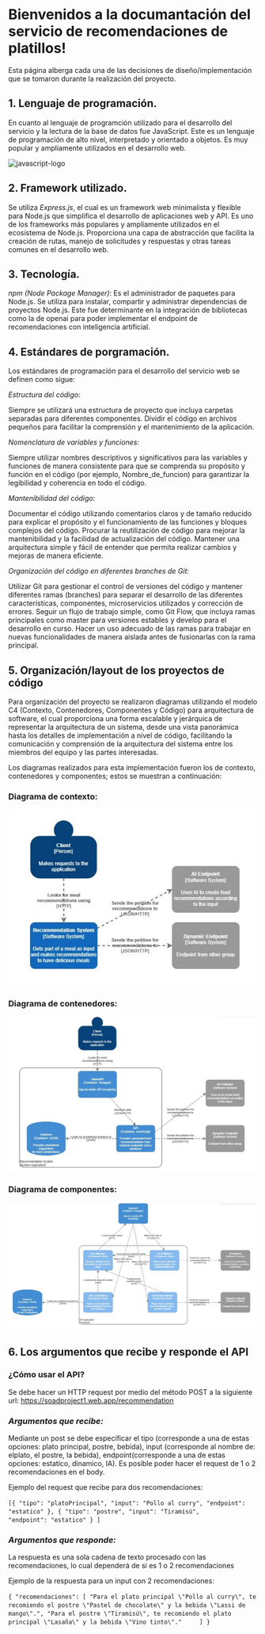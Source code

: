 # Bienvenidos a la documantación del servicio de recomendaciones de platillos!

Esta página alberga cada una de las decisiones de diseño/implementación que se tomaron durante la realización del proyecto.

## 1. Lenguaje de programación.

En cuanto al lenguaje de programción utilizado para el desarrollo del servicio y la lectura de la base de datos fue JavaScript. Este es un lenguaje de programación de alto nivel, interpretado y orientado a objetos. Es muy popular y ampliamente utilizados en el desarrollo web.

![javascript-logo](https://github.com/BrandonMGG/SOAD-My_Service/assets/48070830/258bd954-1354-4f80-a10f-ebde2fe0e063)

## 2. Framework utilizado.

Se utiliza _Express.js_, el cual es un framework web minimalista y flexible para Node.js que simplifica el desarrollo de aplicaciones web y API. Es uno de los frameworks más populares y ampliamente utilizados en el ecosistema de Node.js. Proporciona una capa de abstracción que facilita la creación de rutas, manejo de solicitudes y respuestas y otras tareas comunes en el desarrollo web.

## 3. Tecnología.

_npm (Node Package Manager)_: Es el administrador de paquetes para Node.js. Se utiliza para instalar, compartir y administrar dependencias de proyectos Node.js. Este fue determinante en la integración de bibliotecas como la de openai para poder implementar el endpoint de recomendaciones con inteligencia artificial.

## 4. Estándares de porgramación.
Los estándares de programación para el desarrollo del servicio web se definen como sigue:

_Estructura del código:_

Siempre se utilizará una estructura de proyecto que incluya carpetas separadas para diferentes componentes.
Dividir el código en archivos pequeños para facilitar la comprensión y el mantenimiento de la aplicación.

_Nomenclatura de variables y funciones:_

Siempre utilizar nombres descriptivos y significativos para las variables y funciones de manera consistente para que se comprenda su propósito y función en el código (por ejemplo, Nombre_de_funcion) para garantizar la legibilidad y coherencia en todo el código.

_Mantenibilidad del código:_

Documentar el código utilizando comentarios claros y de tamaño reducido para explicar el propósito y el funcionamiento de las funciones y bloques complejos del código.
Procurar la reutilización de código para mejorar la mantenibilidad y la facilidad de actualización del código.
Mantener una arquitectura simple y fácil de entender que permita realizar cambios y mejoras de manera eficiente.

_Organización del código en diferentes branches de Git:_

Utilizar Git para gestionar el control de versiones del código y mantener diferentes ramas (branches) para separar el desarrollo de las diferentes características, componentes, microservicios utilizados y corrección de errores.
Seguir un flujo de trabajo simple, como Git Flow, que incluya ramas principales como master para versiones estables y develop para el desarrollo en curso.
Hacer un uso adecuado de las ramas para trabajar en nuevas funcionalidades de manera aislada antes de fusionarlas con la rama principal.

## 5. Organización/layout de los proyectos de código
Para organización del proyecto se realizaron diagramas utilizando el modelo C4 (Contexto, Contenedores, Componentes y Código) para arquitectura de software, el cual proporciona una forma escalable y jerárquica de representar la arquitectura de un sistema, desde una vista panorámica hasta los detalles de implementación a nivel de código, facilitando la comunicación y comprensión de la arquitectura del sistema entre los miembros del equipo y las partes interesadas.

Los diagramas realizados para esta implementación fueron los de contexto, contenedores y componentes; estos se muestran a continuación:

### **Diagrama de contexto:**

![diagC4Context](https://github.com/BrandonMGG/SOAD-My_Service/blob/IA-Endpoint/Diagrams/Context%20Diagram.jpg?raw=true)

### **Diagrama de contenedores:**
![diagC4Containers](https://github.com/BrandonMGG/SOAD-My_Service/blob/IA-Endpoint/Diagrams/Container%20Diagram.jpg?raw=true)

### **Diagrama de componentes:**
![diagC4Components](https://github.com/BrandonMGG/SOAD-My_Service/blob/IA-Endpoint/Diagrams/Component%20Diagram.jpg?raw=true)

## 6. Los argumentos que recibe y responde el API
### ¿Cómo usar el API?
Se debe hacer un HTTP request por medio del método POST a la siguiente url: https://soadproject1.web.app/recommendation


### _Argumentos que recibe:_ 
Mediante un post se debe especificar el tipo (corresponde a una de estas opciones: plato principal, postre, bebida), input (corresponde al nombre de: elplato, el postre, la bebida), endpoint(corresponde a una de estas opciones: estatico, dinamico, IA).
Es posible poder hacer el request de 1 o 2 recomendaciones en el body.

Ejemplo del request que recibe para dos recomendaciones:

`[{
    "tipo": "platoPrincipal",
    "input": "Pollo al curry",
     "endpoint": "estatico"
  },
  {
    "tipo": "postre",
    "input": "Tiramisú",
     "endpoint": "estatico"
  }
 ]`



### _Argumentos que responde:_ 
La respuesta es una sola cadena de texto procesado con las recomendaciones, lo cual dependerá de si es 1 o 2 recomendaciones

Ejemplo de la respuesta para un input con 2 recomendaciones:

`{
    "recomendaciones": [
        "Para el plato principal \"Pollo al curry\", te recomiendo el postre \"Pastel de chocolate\" y la bebida \"Lassi de mango\".",
        "Para el postre \"Tiramisú\", te recomiendo el plato principal \"Lasaña\" y la bebida \"Vino tinto\"."
    ]
  }`
